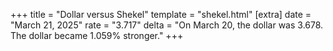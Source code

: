 +++
title = "Dollar versus Shekel"
template = "shekel.html"
[extra]
date = "March 21, 2025"
rate = "3.717"
delta = "On March 20, the dollar was 3.678. The dollar became 1.059% stronger."
+++
